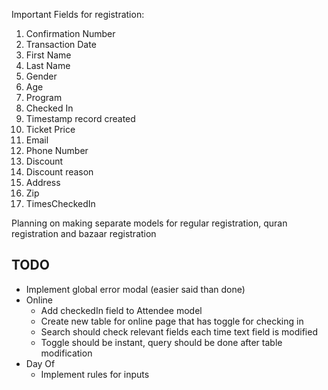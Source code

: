 Important Fields for registration:
1. Confirmation Number
2. Transaction Date
3. First Name
4. Last Name
5. Gender
6. Age
7. Program
8. Checked In
9. Timestamp record created
10. Ticket Price
11. Email
12. Phone Number
13. Discount
14. Discount reason
15. Address
16. Zip
17. TimesCheckedIn

Planning on making separate models for regular registration, quran registration and bazaar registration

TODO
-
- Implement global error modal (easier said than done)
- Online
  - Add checkedIn field to Attendee model
  - Create new table for online page that has toggle for checking in
  - Search should check relevant fields each time text field is modified
  - Toggle should be instant, query should be done after table modification
- Day Of
  - Implement rules for inputs

